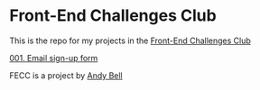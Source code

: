 # Front-End Challenges Club

This is the repo for my projects in the [Front-End Challenges Club](https://front-end-challenges.club/)

[001. Email sign-up form](https://giammacarioca.github.io/fecc/pages/challenge#001/index.html)

FECC is a project by [Andy Bell](https://hankchizljaw.com/)
